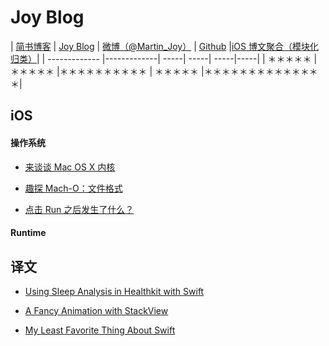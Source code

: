 
# Joy Blog


| [简书博客](http://www.jianshu.com/users/9c51a213b02e/latest_articles)   | [Joy Blog](https://github.com/joy0304/Joy-Blog)    | [微博（@Martin_Joy）](http://weibo.com/5419850564/profile?rightmod=1&wvr=6&mod=personinfo&is_all=1)            | [Github](https://github.com/joy0304) |[iOS 博文聚合（模块化归类）](https://github.com/joy0304/Joy-Blog/blob/master/iOS%20Collection.md)|
| ------------- |-------------| -----| -----| -----|-----|
| ＊＊＊＊＊ | ＊＊＊＊＊ |＊＊＊＊＊＊＊＊＊＊ | ＊＊＊＊＊ |＊＊＊＊＊＊＊＊＊＊＊＊＊＊|

## iOS

#### 操作系统

* [来谈谈 Mac OS X 内核](https://github.com/joy0304/Joy-Blog/blob/master/Blog/%E6%9D%A5%E8%B0%88%E8%B0%88%20Mac%20OS%20X%20%E5%86%85%E6%A0%B8.md)

* [趣探 Mach-O：文件格式](https://github.com/joy0304/Joy-Blog/blob/master/Blog/%E8%B6%A3%E6%8E%A2%20Mach-O%EF%BC%9A%E6%96%87%E4%BB%B6%E6%A0%BC%E5%BC%8F.md)

* [点击 Run 之后发生了什么？](https://github.com/joy0304/Joy-Blog/blob/master/Blog/%E7%82%B9%E5%87%BB%20Run%20%E4%B9%8B%E5%90%8E%E5%8F%91%E7%94%9F%E4%BA%86%E4%BB%80%E4%B9%88%EF%BC%9F.md)

#### Runtime

## 译文

* [Using Sleep Analysis in Healthkit with Swift](https://github.com/joy0304/Joy-Blog/blob/master/Blog/Using%20Sleep%20Analysis%20in%20Healthkit%20with%20Swift.md)

* [A Fancy Animation with StackView](https://github.com/joy0304/Joy-Blog/blob/master/Blog/A%20Fancy%20Animation%20with%20StackView.md)

* [My Least Favorite Thing About Swift](https://github.com/joy0304/Joy-Blog/blob/master/Blog/My%20Least%20Favorite%20Thing%20About%20Swift.md)






